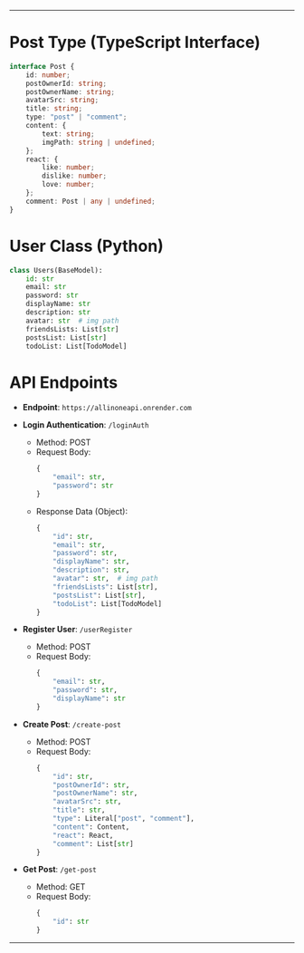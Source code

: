 

---

# Post Type (TypeScript Interface)

```typescript
interface Post {
    id: number;
    postOwnerId: string;
    postOwnerName: string;
    avatarSrc: string;
    title: string;
    type: "post" | "comment";
    content: {
        text: string;
        imgPath: string | undefined;
    };
    react: {
        like: number;
        dislike: number;
        love: number;
    };
    comment: Post | any | undefined;
}
```

# User Class (Python)

```python
class Users(BaseModel):
    id: str
    email: str
    password: str
    displayName: str
    description: str
    avatar: str  # img path
    friendsLists: List[str]
    postsList: List[str]
    todoList: List[TodoModel]
```

# API Endpoints

- **Endpoint**: `https://allinoneapi.onrender.com`
- **Login Authentication**: `/loginAuth`
    - Method: POST
    - Request Body:
        ```python
        {
            "email": str,
            "password": str
        }
        ```
    - Response Data (Object):
        ```python
        {
            "id": str,
            "email": str,
            "password": str,
            "displayName": str,
            "description": str,
            "avatar": str,  # img path
            "friendsLists": List[str],
            "postsList": List[str],
            "todoList": List[TodoModel]
        }
        ```

- **Register User**: `/userRegister`
    - Method: POST
    - Request Body:
        ```python
        {
            "email": str,
            "password": str,
            "displayName": str
        }
        ```

- **Create Post**: `/create-post`
    - Method: POST
    - Request Body:
        ```python
        {
            "id": str,
            "postOwnerId": str,
            "postOwnerName": str,
            "avatarSrc": str,
            "title": str,
            "type": Literal["post", "comment"],
            "content": Content,
            "react": React,
            "comment": List[str]
        }
        ```

- **Get Post**: `/get-post`
    - Method: GET
    - Request Body:
        ```python
        {
            "id": str
        }
        ```

---
